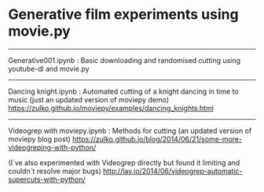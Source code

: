 # Generative film experiments using movie.py</b>

--------------------------------------------------------

Generative001.ipynb :
Basic downloading and randomised cutting using youtube-dl and movie.py

--------------------------------------------------------

Dancing knight.ipynb :
Automated cutting of a knight dancing in time to music (just an updated version of moviepy demo)
https://zulko.github.io/moviepy/examples/dancing_knights.html

--------------------------------------------------------

Videogrep with moviepy.ipynb :
Methods for cutting (an updated version of moviepy blog post)
https://zulko.github.io/blog/2014/06/21/some-more-videogreping-with-python/

(I´ve also experimented with Videogrep directly but found it limiting and couldn´t resolve major bugs)
http://lav.io/2014/06/videogrep-automatic-supercuts-with-python/

